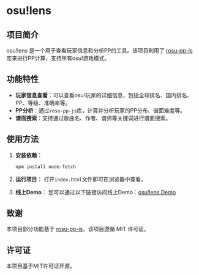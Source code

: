 # osu!lens
 
## 项目简介

osu!lens 是一个用于查看玩家信息和分析PP的工具。该项目利用了 [rosu-pp-js](https://github.com/MaxOhn/rosu-pp-js) 库来进行PP计算，支持所有osu!游戏模式。

## 功能特性

- **玩家信息查看**：可以查看osu!玩家的详细信息，包括全球排名、国内排名、PP、等级、准确率等。
- **PP分析**：通过`rosu-pp-js`库，计算并分析玩家的PP分布、谱面难度等。
- **谱面搜索**：支持通过歌曲名、作者、谱师等关键词进行谱面搜索。

## 使用方法

1. **安装依赖**：
   ```bash
   npm install node-fetch
   ```

2. **运行项目**：
   打开`index.html`文件即可在浏览器中查看。

3. **线上Demo**：
   您可以通过以下链接访问线上Demo：[osu!lens Demo](https://osulens.netlify.app)

## 致谢

本项目部分功能基于 [rosu-pp-js](https://github.com/MaxOhn/rosu-pp-js)，该项目遵循 MIT 许可证。

## 许可证

本项目基于MIT许可证开源。
